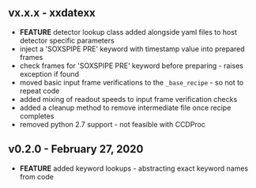 ## vx.x.x - xxdatexx

* **FEATURE** detector lookup class added alongside yaml files to host detector specific parameters
* inject a 'SOXSPIPE PRE' keyword with timestamp value into prepared frames
* check frames for 'SOXSPIPE PRE' keyword before preparing - raises exception if found
* moved basic input frame verifications to the `_base_recipe` - so not to repeat code
* added mixing of readout speeds to input frame verification checks
* added a cleanup method to remove intermediate file once recipe completes
* removed python 2.7 support - not feasible with CCDProc

## v0.2.0 - February 27, 2020

* **FEATURE** added keyword lookups - abstracting exact keyword names from code
